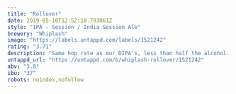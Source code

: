 ```yaml
---
title: "Rollover"
date: 2019-05-10T12:52:18.793061Z
style: "IPA - Session / India Session Ale"
brewery: "Whiplash"
image: "https://labels.untappd.com/labels/1521242"
rating: "3.71"
description: "Same hop rate as our DIPA’s, less than half the alcohol. A very heavily hopped Session IPA: this comes at you with buckets of Simcoe, Ekuanot, Citra and Mosaic hops with a light touch of malts and an easy crushable body. Unfiltered, hazy, hoppy and juicy – Rollover is a New England inspired IPA without the heavy alcohol in tow."
untappd_url: "https://untappd.com/b/whiplash-rollover/1521242"
abv: "3.8"
ibu: "37"
robots: noindex,nofollow
---
```

